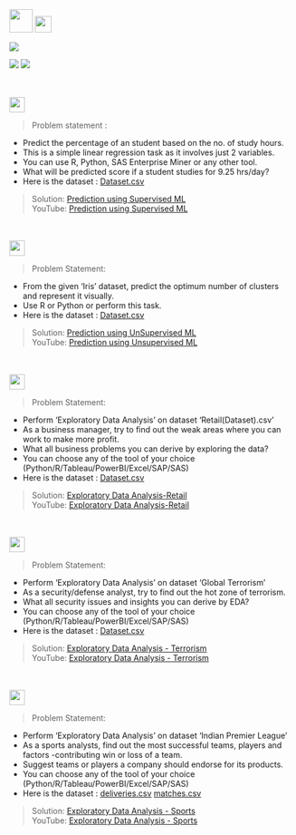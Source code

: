 <img height="41.2" src="https://img.shields.io/badge/The Sparks Foundation GRIP-0d0d0d.svg?&style=for-the-badge&logo=TheSparksFoundation&logoColor=blue" />

<img height="29" src="https://img.shields.io/badge/Data Science & Business Analytics Tasks-0d0d0d.svg?&style=for-the-badge&logo=TheSparksFoundation&logoColor=blue" />

[![](https://img.shields.io/badge/Techie-Manish_Bhardwaj-0d0d0d.svg)](https://github.com/LiquidisedFish)<br>

![](https://img.shields.io/badge/Programming_Language-Python-0d0d0d.svg)
![](https://img.shields.io/badge/Status-Complete-0d0d0d.svg)

<br><br>
<img height="27" src="https://img.shields.io/badge/1. Prediction using Supervised ML > Level  Beginner-00b300.svg?&style=for-the-badge&logo=TheSparksFoundation&logoColor=red" />
> Problem statement :
- Predict the percentage of an student based on the no. of study hours. <br>
- This is a simple linear regression task as it involves just 2 variables. <br>
- You can use R, Python, SAS Enterprise Miner or any other tool. <br>
- What will be predicted score if a student studies for 9.25 hrs/day? <br>
- Here is the dataset : <a href="https://github.com/LiquidisedFish/TSF-GRIP-Tasks/blob/main/Task1-PredictionUsingSupervisedML/StudentScores.csv">Dataset.csv</a><br>
> Solution: <a href="https://github.com/LiquidisedFish/TSF-GRIP-Tasks/blob/main/Task1-PredictionUsingSupervisedML/PredictionUsingSupervisedML.ipynb"> Prediction using Supervised ML</a><br>
>YouTube:  <a href="https://www.youtube.com/watch?v=sL-I8n8bFWg">Prediction using Supervised ML</a>

<br><br>
<img height="27" src="https://img.shields.io/badge/2. Prediction using Unsupervised ML > Level  Beginner-00b300.svg?&style=for-the-badge&logo=TheSparksFoundation&logoColor=blue"/>
> Problem Statement:
- From the given ‘Iris’ dataset, predict the optimum number of clusters and represent it visually.<br>
- Use R or Python or perform this task.<br>
- Here is the dataset : <a href="https://github.com/LiquidisedFish/TSF-GRIP-Tasks/blob/main/Task2-PredictionUsingUnsupervisedML/Iris.csv">Dataset.csv</a><br>
> Solution: <a href="https://github.com/LiquidisedFish/TSF-GRIP-Tasks/blob/main/Task2-PredictionUsingUnsupervisedML/PredictionUsingUnsupervisedML.ipynb"> Prediction using UnSupervised ML</a><br>
> YouTube: <a href="https://www.youtube.com/watch?v=p_5g5MUOXZg">Prediction using Unsupervised ML</a>

<br><br>
<img height="27" src="https://img.shields.io/badge/3. Exploratory Data Analysis (Retail) > Level  Beginner-00b300.svg?&style=for-the-badge&logo=TheSparksFoundation&logoColor=blue"/>
> Problem Statement:
- Perform ‘Exploratory Data Analysis’ on dataset ‘Retail(Dataset).csv’ <br>
- As a business manager, try to find out the weak areas where you can work to make more profit.<br>
- What all business problems you can derive by exploring the data?<br>
- You can choose any of the tool of your choice
(Python/R/Tableau/PowerBI/Excel/SAP/SAS)<br>
- Here is the dataset : <a href="https://github.com/LiquidisedFish/TSF-GRIP-Tasks/blob/main/Task3-EDA(Retail)/SampleSuperstore.csv">Dataset.csv</a><br>
> Solution: <a href="https://github.com/LiquidisedFish/TSF-GRIP-Tasks/blob/main/Task3-EDA(Retail)/ExploratoryDataAnalysisRetail.ipynb"> Exploratory Data Analysis-Retail</a><br>
> YouTube: <a href="https://www.youtube.com/watch?v=hhbnPradfHU">Exploratory Data Analysis-Retail</a>

<br><br>
<img height="27" src="https://img.shields.io/badge/4. Exploratory Data Analysis (Terrorism) > Level  Intermediate-ffff00.svg?&style=for-the-badge&logo=TheSparksFoundation&logoColor=blue"/>
> Problem Statement:
- Perform ‘Exploratory Data Analysis’ on dataset ‘Global Terrorism’ <br>
- As a security/defense analyst, try to find out the hot zone of terrorism.<br>
- What all security issues and insights you can derive by EDA?<br>
- You can choose any of the tool of your choice
(Python/R/Tableau/PowerBI/Excel/SAP/SAS)<br>
- Here is the dataset : <a href="https://bit.ly/2TK5Xn5">Dataset.csv</a><br>
> Solution: <a href="https://github.com/LiquidisedFish/TSF-GRIP-Tasks/blob/main/Task4-EDA(Terrorism)/ExploratoryDataAnalysisTerrorism.ipynb">Exploratory Data Analysis - Terrorism</a><br>
> YouTube: <a href="https://www.youtube.com/watch?v=rYMe2ZDuhBE">Exploratory Data Analysis - Terrorism</a>

<br><br>
<img height="27" src="https://img.shields.io/badge/5. Exploratory Data Analysis (Sports) > Level  Advanced-e60000.svg?&style=for-the-badge&logo=TheSparksFoundation&logoColor=blue"/>
> Problem Statement:
- Perform ‘Exploratory Data Analysis’ on dataset ‘Indian Premier League’<br>
- As a sports analysts, find out the most successful teams, players and factors
-contributing win or loss of a team.<br>
- Suggest teams or players a company should endorse for its products.<br>
- You can choose any of the tool of your choice
(Python/R/Tableau/PowerBI/Excel/SAP/SAS)<br>
- Here is the dataset :  <a href="https://github.com/LiquidisedFish/TSF-GRIP-Tasks/blob/main/Task5-EDA(Sports)/deliveries.csv">deliveries.csv</a>  <a href="https://github.com/LiquidisedFish/TSF-GRIP-Tasks/blob/main/Task5-EDA(Sports)/matches.csv">matches.csv</a><br>
> Solution: <a href="https://github.com/LiquidisedFish/TSF-GRIP-Tasks/blob/main/Task5-EDA(Sports)/ExploratoryDataAnalysisSports.ipynb">Exploratory Data Analysis - Sports</a><br>
> YouTube: <a href="https://www.youtube.com/watch?v=drFOr_1Q2HA">Exploratory Data Analysis - Sports</a>
